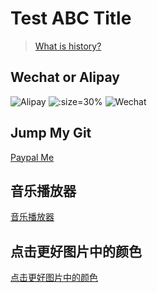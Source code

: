 # Test ABC Title

> [What is history?](HISTORY.md)

## Wechat or Alipay
![Alipay](images/IMG_4184.JPG ':size=25% ')
![](images/coffee.jpg ':size=30% ')
![Wechat](images/IMG_4202.JPG ':size=25%')

## Jump My Git
[Paypal Me](https://xxxxx.com)

## 音乐播放器
[音乐播放器](https://poianyoc.github.io/blog-poi/music-player/index.html)


## 点击更好图片中的颜色
[点击更好图片中的颜色](https://poianyoc.github.io/blog-poi/canvas-changeColor/clickcanva-changecolor.html)